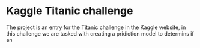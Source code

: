 # Kaggle Titanic challenge

The project is an entry for the Titanic challenge in the Kaggle website, in this challenge we are tasked with creating a pridiction model to determins if an
